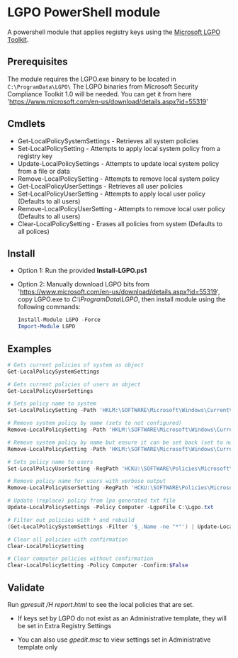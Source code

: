 # LGPO PowerShell module

A powershell module that applies registry keys using the [Microsoft LGPO Toolkit](https://www.microsoft.com/en-us/download/details.aspx?id=55319).

## Prerequisites

The module requires the LGPO.exe binary to be located in `C:\ProgramData\LGPO\`
The LGPO binaries from Microsoft Security Compliance Toolkit 1.0 will be needed. You can get it from here 'https://www.microsoft.com/en-us/download/details.aspx?id=55319'

## Cmdlets
- Get-LocalPolicySystemSettings - Retrieves all system policies
- Set-LocalPolicySetting - Attempts to apply local system policy from a registry key
- Update-LocalPolicySettings - Attempts to update local system policy from a file or data
- Remove-LocalPolicySetting - Attempts to remove local system policy
- Get-LocalPolicyUserSettings - Retrieves all user policies
- Set-LocalPolicyUserSetting - Attempts to apply local user policy (Defaults to all users)
- Remove-LocalPolicyUserSetting - Attempts to remove local user policy (Defaults to all users)
- Clear-LocalPolicySetting - Erases all policies from system (Defaults to all polices)

## Install

 - Option 1: Run the provided **Install-LGPO.ps1**

 - Option 2: Manually download LGPO bits from 'https://www.microsoft.com/en-us/download/details.aspx?id=55319', copy LGPO.exe to _C:\ProgramData\LGPO_, then install module using the following commands:

    ```powershell
    Install-Module LGPO -Force
    Import-Module LGPO
    ```

## Examples

```powershell
# Gets current policies of system as object
Get-LocalPolicySystemSettings

# Gets current policies of users as object
Get-LocalPolicyUserSettings

# Sets policy name to system
Set-LocalPolicySetting -Path 'HKLM:\SOFTWARE\Microsoft\Windows\CurrentVersion\ImmersiveShell' -Name 'UseActionCenterExperience' -Type DWord -Value 0

# Remove system policy by name (sets to not configured)
Remove-LocalPolicySetting -Path 'HKLM:\SOFTWARE\Microsoft\Windows\CurrentVersion\ImmersiveShell' -Name 'UseActionCenterExperience'

# Remove system policy by name but ensure it can be set back (set to not configured but also enforces the key from being recreated)
Remove-LocalPolicySetting -Path 'HKLM:\SOFTWARE\Microsoft\Windows\CurrentVersion\ImmersiveShell' -Name 'UseActionCenterExperience' -Enforce

# Sets policy name to users
Set-LocalPolicyUserSetting -RegPath 'HCKU:\SOFTWARE\Policies\Microsoft\Windows\Explorer' -Name 'DisableNotificationCenter' -Type DWord -Value 1

# Remove policy name for users with verbose output
Remove-LocalPolicyUserSetting -RegPath 'HCKU:\SOFTWARE\Policies\Microsoft\Windows\Explorer' -Name 'DisableNotificationCenter' -Verbose

# Update (replace) policy from lpo generated txt file
Update-LocalPolicySettings -Policy Computer -LgpoFile C:\Lgpo.txt

# Filter out policies with * and rebuild
(Get-LocalPolicySystemSettings -Filter '$_.Name -ne "*"') | Update-LocalPolicySettings -Policy Computer

# Clear all policies with confirmation
Clear-LocalPolicySetting

# Clear computer policies without confirmation
Clear-LocalPolicySetting -Policy Computer -Confirm:$False

```

## Validate

Run _gpresult /H report.html_ to see the local policies that are set.

- If keys set by LGPO do not exist as an Administrative template, they will be set in Extra Registry Settings

- You can also use _gpedit.msc_ to view settings set in Administrative template only
